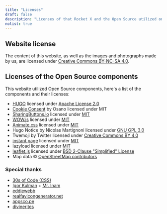 ```yaml
---
title: "Licenses"
draft: false
description: "Licenses of that Rocket X and the Open Source utilized on this website"
nolist: true
---
```


## Website license
The content of this website, as well as the images and photographs made by us, are licensed under [Creative Commons BY-NC-SA 4.0](https://creativecommons.org/licenses/by-nc-sa/4.0/).

## Licenses of the Open Source components
This website utilized Open Source components, here's a list of the components and their licenses:

- [HUGO](https://gohugo.io/) licensed under [Apache License 2.0](https://github.com/gohugoio/hugo/blob/master/LICENSE)
- [Cookie Consent](https://www.osano.com/cookieconsent/documentation/license/) by Osano licensed under MIT
- [SharingButtons.io](https://sharingbuttons.io/) licensed under [MIT](https://github.com/mxstbr/sharingbuttons.io/blob/master/LICENSE.md)
- [WOW.js](https://wowjs.uk/) licensed under [MIT](https://github.com/graingert/WOW/blob/master/LICENSE)
- [Animate.css](https://animate.style/) licensed under [MIT](https://github.com/animate-css/animate.css/blob/master/LICENSE)
- Hugo Notice by Nicolas Martignoni licensed under [GNU GPL 3.0](https://github.com/martignoni/hugo-notice/blob/master/LICENSE)
- Twemoji by Twitter licensed under [Creative Commons BY 4.0](https://creativecommons.org/licenses/by/4.0/)
- [instant.page](https://instant.page/) licensed under [MIT](https://github.com/instantpage/instant.page/blob/master/LICENSE)
- lazyload licensed under [MIT](https://github.com/verlok/lazyload/blob/master/LICENSE)
- [leaflet.js](https://leafletjs.com/) licensed under [BSD 2-Clause "Simplified" License](https://github.com/Leaflet/Leaflet/blob/master/LICENSE)
- Map data © [OpenStreetMap contributors](https://www.openstreetmap.org/copyright)

### Special thanks
- [30s of Code (CSS)](https://www.30secondsofcode.org/css/)
- [Igor Kulman](https://blog.kulman.sk/delaying-disqus-comments-to-save-requests/) + [Mr. Inam](https://disq.us/p/27j8583)
- [eddiewebb](https://gist.github.com/eddiewebb/735feb48f50f0ddd65ae5606a1cb41ae)
- [realfavicongenerator.net](https://realfavicongenerator.net/)
- [appsco.pe](https://appsco.pe/developer/splash-screens)
- [divinerites](https://discourse.gohugo.io/t/shortcode-for-openstreetmap-instead-of-googlemaps/12965)
